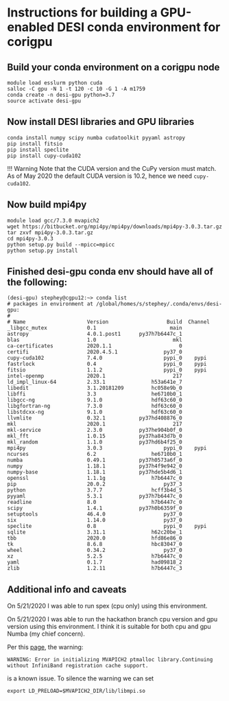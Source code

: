 # Instructions for building a GPU-enabled DESI conda environment for corigpu

## Build your conda environment on a corigpu node

```
module load esslurm python cuda
salloc -C gpu -N 1 -t 120 -c 10 -G 1 -A m1759
conda create -n desi-gpu python=3.7
source activate desi-gpu
```

## Now install DESI libraries and GPU libraries

```
conda install numpy scipy numba cudatoolkit pyyaml astropy
pip install fitsio
pip install speclite
pip install cupy-cuda102
```

!!! Warning
    Note that the CUDA version and the CuPy version must match. As
    of May 2020 the default CUDA version is 10.2, hence we need
    `cupy-cuda102`.

## Now build mpi4py

```
module load gcc/7.3.0 mvapich2
wget https://bitbucket.org/mpi4py/mpi4py/downloads/mpi4py-3.0.3.tar.gz
tar zxvf mpi4py-3.0.3.tar.gz
cd mpi4py-3.0.3
python setup.py build --mpicc=mpicc
python setup.py install
```

## Finished desi-gpu conda env should have all of the following:

```
(desi-gpu) stephey@cgpu12:~> conda list
# packages in environment at /global/homes/s/stephey/.conda/envs/desi-gpu:
#
# Name                    Version                   Build  Channel
_libgcc_mutex             0.1                        main  
astropy                   4.0.1.post1      py37h7b6447c_1  
blas                      1.0                         mkl  
ca-certificates           2020.1.1                      0  
certifi                   2020.4.5.1               py37_0  
cupy-cuda102              7.4.0                    pypi_0    pypi
fastrlock                 0.4                      pypi_0    pypi
fitsio                    1.1.2                    pypi_0    pypi
intel-openmp              2020.1                      217  
ld_impl_linux-64          2.33.1               h53a641e_7  
libedit                   3.1.20181209         hc058e9b_0  
libffi                    3.3                  he6710b0_1  
libgcc-ng                 9.1.0                hdf63c60_0  
libgfortran-ng            7.3.0                hdf63c60_0  
libstdcxx-ng              9.1.0                hdf63c60_0  
llvmlite                  0.32.1           py37hd408876_0  
mkl                       2020.1                      217  
mkl-service               2.3.0            py37he904b0f_0  
mkl_fft                   1.0.15           py37ha843d7b_0  
mkl_random                1.1.0            py37hd6b4f25_0  
mpi4py                    3.0.3                    pypi_0    pypi
ncurses                   6.2                  he6710b0_1  
numba                     0.49.1           py37h0573a6f_0  
numpy                     1.18.1           py37h4f9e942_0  
numpy-base                1.18.1           py37hde5b4d6_1  
openssl                   1.1.1g               h7b6447c_0  
pip                       20.0.2                   py37_3  
python                    3.7.7                hcff3b4d_5  
pyyaml                    5.3.1            py37h7b6447c_0  
readline                  8.0                  h7b6447c_0  
scipy                     1.4.1            py37h0b6359f_0  
setuptools                46.4.0                   py37_0  
six                       1.14.0                   py37_0  
speclite                  0.8                      pypi_0    pypi
sqlite                    3.31.1               h62c20be_1  
tbb                       2020.0               hfd86e86_0  
tk                        8.6.8                hbc83047_0  
wheel                     0.34.2                   py37_0  
xz                        5.2.5                h7b6447c_0  
yaml                      0.1.7                had09818_2  
zlib                      1.2.11               h7b6447c_3  
```

## Additional info and caveats

On 5/21/2020 I was able to run spex (cpu only) using this environment.

On 5/21/2020 I was able to run the hackathon branch cpu version and gpu version
using this environment. I think it is suitable for both cpu and gpu Numba (my
chief concern).

Per this [page](https://docs-dev.nersc.gov/cgpu/software/#mvapich2-ptmalloc-warnings-with-python-mpi-codes),
the warning:
```
WARNING: Error in initializing MVAPICH2 ptmalloc library.Continuing without InfiniBand registration cache support.
```

is a known issue. To silence the warning we can set

```
export LD_PRELOAD=$MVAPICH2_DIR/lib/libmpi.so
```


